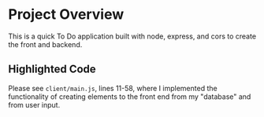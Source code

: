 # Project Overview

This is a quick To Do application built with node, express, and cors to create the front and backend.

## Highlighted Code

Please see `client/main.js`, lines 11-58, where I implemented the functionality of creating elements to the front end from my "database" and from user input.
